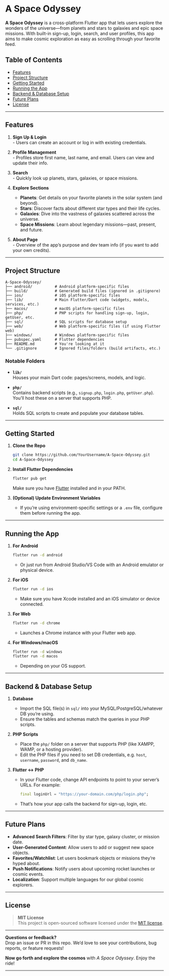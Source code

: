 # A Space Odyssey

**A Space Odyssey** is a cross-platform Flutter app that lets users explore the wonders of the universe—from planets and stars to galaxies and epic space missions. With built-in sign-up, login, search, and user profiles, this app aims to make cosmic exploration as easy as scrolling through your favorite feed.

## Table of Contents
- [Features](#features)
- [Project Structure](#project-structure)
- [Getting Started](#getting-started)
- [Running the App](#running-the-app)
- [Backend & Database Setup](#backend--database-setup)
- [Future Plans](#future-plans)
- [License](#license)

---

## Features
1. **Sign Up & Login**  
   \- Users can create an account or log in with existing credentials.

2. **Profile Management**  
   \- Profiles store first name, last name, and email. Users can view and update their info.

3. **Search**  
   \- Quickly look up planets, stars, galaxies, or space missions.

4. **Explore Sections**  
   - **Planets**: Get details on your favorite planets in the solar system (and beyond).  
   - **Stars**: Discover facts about different star types and their life cycles.  
   - **Galaxies**: Dive into the vastness of galaxies scattered across the universe.  
   - **Space Missions**: Learn about legendary missions—past, present, and future.

5. **About Page**  
   \- Overview of the app’s purpose and dev team info (if you want to add your own credits).

---



## Project Structure

```
A-Space-Odyssey/
├── android/          # Android platform-specific files
├── build/            # Generated build files (ignored in .gitignore)
├── ios/              # iOS platform-specific files
├── lib/              # Main Flutter/Dart code (widgets, models, services, etc.)
├── macos/            # macOS platform-specific files
├── php/              # PHP scripts for handling sign-up, login, getUser, etc.
├── sql/              # SQL scripts for database setup
├── web/              # Web platform-specific files (if using Flutter web)
├── windows/          # Windows platform-specific files
├── pubspec.yaml      # Flutter dependencies
├── README.md         # You're looking at it
└── .gitignore        # Ignored files/folders (build artifacts, etc.)
```

### Notable Folders
- **`lib/`**  
  Houses your main Dart code: pages/screens, models, and logic.  

- **`php/`**  
  Contains backend scripts (e.g., `signup.php`, `login.php`, `getUser.php`). You’ll host these on a server that supports PHP.

- **`sql/`**  
  Holds SQL scripts to create and populate your database tables. 

---

## Getting Started

1. **Clone the Repo**  
   ```bash
   git clone https://github.com/YourUsername/A-Space-Odyssey.git
   cd A-Space-Odyssey
   ```

2. **Install Flutter Dependencies**  
   ```bash
   flutter pub get
   ```
   Make sure you have [Flutter](https://flutter.dev/docs/get-started/install) installed and in your PATH.

3. **(Optional) Update Environment Variables**  
   - If you’re using environment-specific settings or a `.env` file, configure them before running the app.

---

## Running the App

1. **For Android**  
   ```bash
   flutter run -d android
   ```
   - Or just run from Android Studio/VS Code with an Android emulator or physical device.

2. **For iOS**  
   ```bash
   flutter run -d ios
   ```
   - Make sure you have Xcode installed and an iOS simulator or device connected.

3. **For Web**  
   ```bash
   flutter run -d chrome
   ```
   - Launches a Chrome instance with your Flutter web app.

4. **For Windows/macOS**  
   ```bash
   flutter run -d windows
   flutter run -d macos
   ```
   - Depending on your OS support.

---

## Backend & Database Setup

1. **Database**  
   - Import the SQL file(s) in `sql/` into your MySQL/PostgreSQL/whatever DB you’re using.  
   - Ensure the tables and schemas match the queries in your PHP scripts.

2. **PHP Scripts**  
   - Place the `php/` folder on a server that supports PHP (like XAMPP, WAMP, or a hosting provider).  
   - Edit the PHP files if you need to set DB credentials, e.g. `host`, `username`, `password`, and `db_name`.

3. **Flutter <-> PHP**  
   - In your Flutter code, change API endpoints to point to your server’s URLs. For example:  
     ```dart
     final loginUrl = "https://your-domain.com/php/login.php";
     ```
   - That’s how your app calls the backend for sign-up, login, etc.

---

## Future Plans

- **Advanced Search Filters**: Filter by star type, galaxy cluster, or mission date.  
- **User-Generated Content**: Allow users to add or suggest new space objects.  
- **Favorites/Watchlist**: Let users bookmark objects or missions they’re hyped about.  
- **Push Notifications**: Notify users about upcoming rocket launches or cosmic events.  
- **Localization**: Support multiple languages for our global cosmic explorers.

---

## License


> **MIT License**  
> This project is open-sourced software licensed under the [MIT license](https://opensource.org/licenses/MIT).

---

**Questions or feedback?**  
Drop an issue or PR in this repo. We’d love to see your contributions, bug reports, or feature requests!

**Now go forth and explore the cosmos** with _A Space Odyssey_. Enjoy the ride!  


---  
